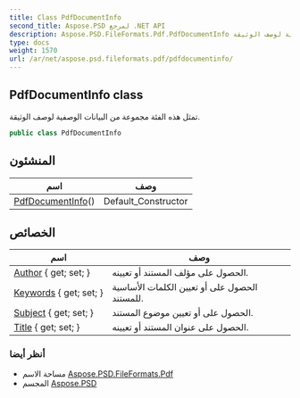 ```yaml
---
title: Class PdfDocumentInfo
second_title: Aspose.PSD لمرجع .NET API
description: Aspose.PSD.FileFormats.Pdf.PdfDocumentInfo فصل. تمثل هذه الفئة مجموعة من البيانات الوصفية لوصف الوثيقة.
type: docs
weight: 1570
url: /ar/net/aspose.psd.fileformats.pdf/pdfdocumentinfo/
---
```

## PdfDocumentInfo class

تمثل هذه الفئة مجموعة من البيانات الوصفية لوصف الوثيقة.

```csharp
public class PdfDocumentInfo
```

## المنشئون

| اسم | وصف |
| --- | --- |
| [PdfDocumentInfo](pdfdocumentinfo/)() | Default_Constructor |

## الخصائص

| اسم | وصف |
| --- | --- |
| [Author](../../aspose.psd.fileformats.pdf/pdfdocumentinfo/author/) { get; set; } | الحصول على مؤلف المستند أو تعيينه. |
| [Keywords](../../aspose.psd.fileformats.pdf/pdfdocumentinfo/keywords/) { get; set; } | الحصول على أو تعيين الكلمات الأساسية للمستند. |
| [Subject](../../aspose.psd.fileformats.pdf/pdfdocumentinfo/subject/) { get; set; } | الحصول على أو تعيين موضوع المستند. |
| [Title](../../aspose.psd.fileformats.pdf/pdfdocumentinfo/title/) { get; set; } | الحصول على عنوان المستند أو تعيينه. |

### أنظر أيضا

* مساحة الاسم [Aspose.PSD.FileFormats.Pdf](../../aspose.psd.fileformats.pdf/)
* المجسم [Aspose.PSD](../../)


